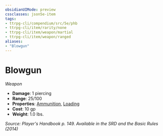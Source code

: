 ```yaml
---
obsidianUIMode: preview
cssclasses: json5e-item
tags:
- ttrpg-cli/compendium/src/5e/phb
- ttrpg-cli/item/rarity/none
- ttrpg-cli/item/weapon/martial
- ttrpg-cli/item/weapon/ranged
aliases: 
- "Blowgun"
---
```

# Blowgun
*Weapon*  


- **Damage**: 1 piercing
- **Range**: 25/100
- **Properties**: [Ammunition](/3-Mechanics/CLI/Rules/item-properties.md#Ammunition), [Loading](/3-Mechanics/CLI/Rules/item-properties.md#Loading)
- **Cost**: 10 gp
- **Weight**: 1.0 lbs.

*Source: Player's Handbook p. 149. Available in the <span title='Systems Reference Document (5.1)'>SRD</span> and the Basic Rules (2014)*